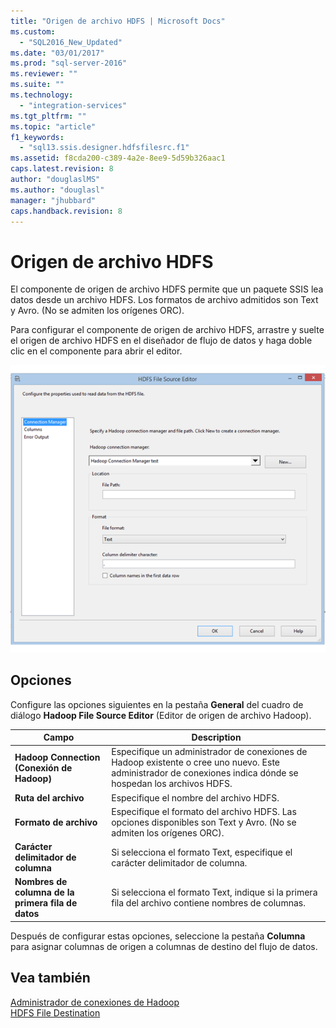 ```yaml
---
title: "Origen de archivo HDFS | Microsoft Docs"
ms.custom: 
  - "SQL2016_New_Updated"
ms.date: "03/01/2017"
ms.prod: "sql-server-2016"
ms.reviewer: ""
ms.suite: ""
ms.technology: 
  - "integration-services"
ms.tgt_pltfrm: ""
ms.topic: "article"
f1_keywords: 
  - "sql13.ssis.designer.hdfsfilesrc.f1"
ms.assetid: f8cda200-c389-4a2e-8ee9-5d59b326aac1
caps.latest.revision: 8
author: "douglaslMS"
ms.author: "douglasl"
manager: "jhubbard"
caps.handback.revision: 8
---
```

# Origen de archivo HDFS
  El componente de origen de archivo HDFS permite que un paquete SSIS lea datos desde un archivo HDFS. Los formatos de archivo admitidos son Text y Avro. (No se admiten los orígenes ORC).  
  
 Para configurar el componente de origen de archivo HDFS, arrastre y suelte el origen de archivo HDFS en el diseñador de flujo de datos y haga doble clic en el componente para abrir el editor.  
  
 ![HDFS File Source Editor](../../integration-services/data-flow/media/hdfs-file-source.png "HDFS File Source Editor")  
  
## Opciones  
 Configure las opciones siguientes en la pestaña **General** del cuadro de diálogo **Hadoop File Source Editor** (Editor de origen de archivo Hadoop).  
  
|Campo|Description|  
|-----------|-----------------|  
|**Hadoop Connection (Conexión de Hadoop)**|Especifique un administrador de conexiones de Hadoop existente o cree uno nuevo. Este administrador de conexiones indica dónde se hospedan los archivos HDFS.|  
|**Ruta del archivo**|Especifique el nombre del archivo HDFS.|  
|**Formato de archivo**|Especifique el formato del archivo HDFS. Las opciones disponibles son Text y Avro. (No se admiten los orígenes ORC).|  
|**Carácter delimitador de columna**|Si selecciona el formato Text, especifique el carácter delimitador de columna.|  
|**Nombres de columna de la primera fila de datos**|Si selecciona el formato Text, indique si la primera fila del archivo contiene nombres de columnas.|  
  
 Después de configurar estas opciones, seleccione la pestaña **Columna** para asignar columnas de origen a columnas de destino del flujo de datos.  
  
## Vea también  
 [Administrador de conexiones de Hadoop](../../integration-services/connection-manager/hadoop-connection-manager.md)   
 [HDFS File Destination](../../integration-services/data-flow/hdfs-file-destination.md)  
  
  